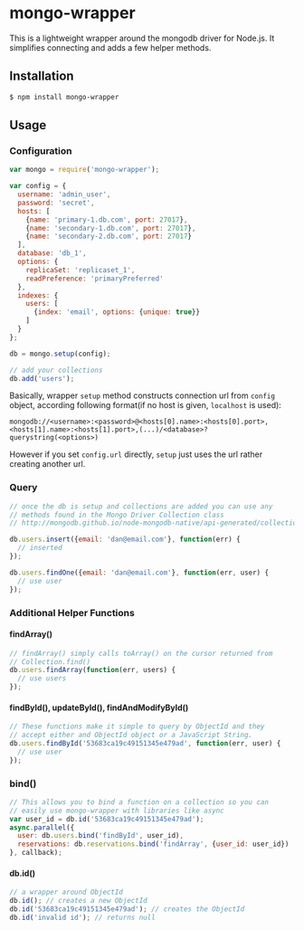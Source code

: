 # mongo-wrapper

This is a lightweight wrapper around the mongodb driver for Node.js. It simplifies connecting and adds a few helper methods.

## Installation

```bash
$ npm install mongo-wrapper
```

## Usage

### Configuration

```js
var mongo = require('mongo-wrapper');

var config = {
  username: 'admin_user',
  password: 'secret',
  hosts: [ 
    {name: 'primary-1.db.com', port: 27017}, 
    {name: 'secondary-1.db.com', port: 27017},
    {name: 'secondary-2.db.com', port: 27017} 
  ],
  database: 'db_1',
  options: {
    replicaSet: 'replicaset_1',
    readPreference: 'primaryPreferred'
  },
  indexes: {
    users: [
      {index: 'email', options: {unique: true}}
    ]
  }
};

db = mongo.setup(config);

// add your collections
db.add('users');
```

Basically, wrapper `setup` method constructs connection url from `config` object,
according following format(if no host is given, `localhost` is used):

```
mongodb://<username>:<password>@<hosts[0].name>:<hosts[0].port>,<hosts[1].name>:<hosts[1].port>,(...)/<database>?querystring(<options>)
```

However if you set `config.url` directly, `setup` just uses the url rather creating another url.

### Query

```js
// once the db is setup and collections are added you can use any
// methods found in the Mongo Driver Collection class
// http://mongodb.github.io/node-mongodb-native/api-generated/collection.html

db.users.insert({email: 'dan@email.com'}, function(err) {
  // inserted
});

db.users.findOne({email: 'dan@email.com'}, function(err, user) {
  // use user
});
```

### Additional Helper Functions

#### findArray()

```js
// findArray() simply calls toArray() on the cursor returned from
// Collection.find()
db.users.findArray(function(err, users) {
  // use users
});
```

#### findById(), updateById(), findAndModifyById()

```js
// These functions make it simple to query by ObjectId and they
// accept either and ObjectId object or a JavaScript String.
db.users.findById('53683ca19c49151345e479ad', function(err, user) {
  // use user
});
```

### bind()

```js
// This allows you to bind a function on a collection so you can
// easily use mongo-wrapper with libraries like async
var user_id = db.id('53683ca19c49151345e479ad');
async.parallel({
  user: db.users.bind('findById', user_id),
  reservations: db.reservations.bind('findArray', {user_id: user_id})
}, callback);
```

#### db.id()

```js
// a wrapper around ObjectId
db.id(); // creates a new ObjectId
db.id('53683ca19c49151345e479ad'); // creates the ObjectId
db.id('invalid id'); // returns null
```
